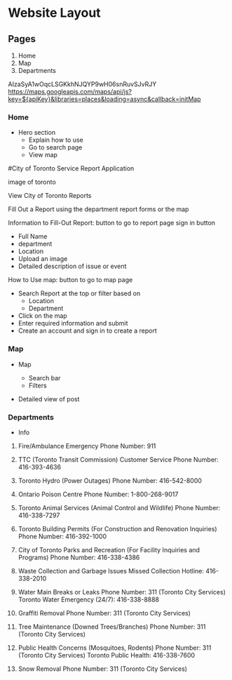 # Website Layout

## Pages

1. Home
2. Map
3. Departments

AIzaSyA1wOqcLSGKkhNJQYP9wH06snRuvSJvRJY
https://maps.googleapis.com/maps/api/js?key=${apiKey}&libraries=places&loading=async&callback=initMap

### Home
- Hero section
   - Explain how to use
   - Go to search page
   - View map


#City of Toronto Service Report Application

image of toronto

View City of Toronto Reports


Fill Out a Report using the department report forms or the map

Information to Fill-Out Report:
button to go to report page
sign in button
- Full Name
- department
- Location
- Upload an image
- Detailed description of issue or event



How to Use map:
button to go to map page
- Search Report at the top or filter based on
   - Location
   - Department
- Click on the map
- Enter required information and submit
- Create an account and sign in to create a report




### Map
- Map
   - Search bar
   - Filters

- Detailed view of post


### Departments

- Info


1. Fire/Ambulance Emergency
   Phone Number: 911

2. TTC (Toronto Transit Commission) Customer Service
   Phone Number: 416-393-4636

3. Toronto Hydro (Power Outages)
   Phone Number: 416-542-8000

4. Ontario Poison Centre
   Phone Number: 1-800-268-9017

5. Toronto Animal Services (Animal Control and Wildlife)
   Phone Number: 416-338-7297

6. Toronto Building Permits (For Construction and Renovation Inquiries)
   Phone Number: 416-392-1000

7. City of Toronto Parks and Recreation (For Facility Inquiries and Programs)
   Phone Number: 416-338-4386

8. Waste Collection and Garbage Issues
   Missed Collection Hotline: 416-338-2010

9. Water Main Breaks or Leaks
   Phone Number: 311 (Toronto City Services)
   Toronto Water Emergency (24/7): 416-338-8888

10. Graffiti Removal
    Phone Number: 311 (Toronto City Services)

11. Tree Maintenance (Downed Trees/Branches)
    Phone Number: 311 (Toronto City Services)

12. Public Health Concerns (Mosquitoes, Rodents)
    Phone Number: 311 (Toronto City Services)
    Toronto Public Health: 416-338-7600

13. Snow Removal
    Phone Number: 311 (Toronto City Services)

